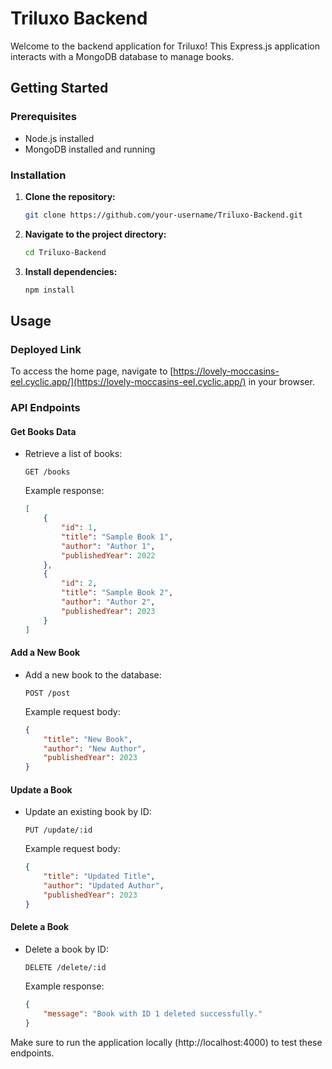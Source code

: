# Triluxo Backend

Welcome to the backend application for Triluxo! This Express.js application interacts with a MongoDB database to manage books.

## Getting Started

### Prerequisites
- Node.js installed
- MongoDB installed and running

### Installation
1. **Clone the repository:**
    ```bash
    git clone https://github.com/your-username/Triluxo-Backend.git
    ```

2. **Navigate to the project directory:**
    ```bash
    cd Triluxo-Backend
    ```

3. **Install dependencies:**
    ```bash
    npm install
    ```

## Usage

### Deployed Link
To access the home page, navigate to [https://lovely-moccasins-eel.cyclic.app/](https://lovely-moccasins-eel.cyclic.app/) in your browser.

### API Endpoints

#### Get Books Data
- Retrieve a list of books:
    ```http
    GET /books
    ```
    Example response:
    ```json
    [
        {
            "id": 1,
            "title": "Sample Book 1",
            "author": "Author 1",
            "publishedYear": 2022
        },
        {
            "id": 2,
            "title": "Sample Book 2",
            "author": "Author 2",
            "publishedYear": 2023
        }
    ]
    ```

#### Add a New Book
- Add a new book to the database:
    ```http
    POST /post
    ```
    Example request body:
    ```json
    {
        "title": "New Book",
        "author": "New Author",
        "publishedYear": 2023
    }
    ```

#### Update a Book
- Update an existing book by ID:
    ```http
    PUT /update/:id
    ```
    Example request body:
    ```json
    {
        "title": "Updated Title",
        "author": "Updated Author",
        "publishedYear": 2023
    }
    ```

#### Delete a Book
- Delete a book by ID:
    ```http
    DELETE /delete/:id
    ```

    Example response:
    ```json
    {
        "message": "Book with ID 1 deleted successfully."
    }
    ```

Make sure to run the application locally (http://localhost:4000) to test these endpoints.
